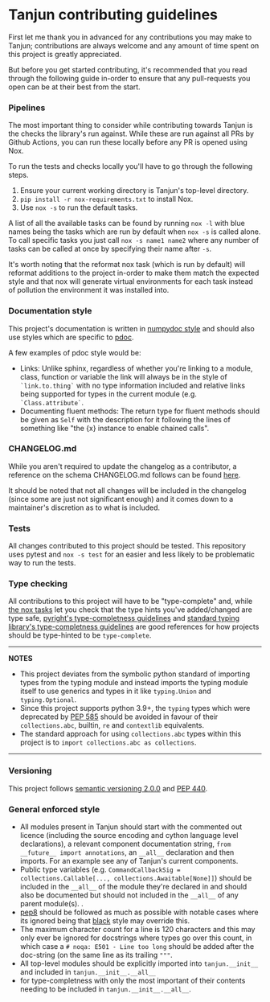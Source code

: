 # Tanjun contributing guidelines

First let me thank you in advanced for any contributions you may make to Tanjun; contributions are always welcome
and any amount of time spent on this project is greatly appreciated.

But before you get started contributing, it's recommended that you read through the following guide in-order to
ensure that any pull-requests you open can be at their best from the start.

### Pipelines

The most important thing to consider while contributing towards Tanjun is the checks the library's run against.
While these are run against all PRs by Github Actions, you can run these locally before any PR is opened using Nox.

To run the tests and checks locally you'll have to go through the following steps.

1. Ensure your current working directory is Tanjun's top-level directory.
2. `pip install -r nox-requirements.txt` to install Nox.
3. Use `nox -s` to run the default tasks.

A list of all the available tasks can be found by running `nox -l` with blue names being the tasks which are run
by default when `nox -s` is called alone. To call specific tasks you just call `nox -s name1 name2` where any number
of tasks can be called at once by specifying their name after `-s`.

It's worth noting that the reformat nox task (which is run by default) will reformat additions to the project
in-order to make them match  the expected style and that nox will generate virtual environments for each task
instead of pollution the environment it was installed into.

### Documentation style

This project's documentation is written in [numpydoc style](https://numpydoc.readthedocs.io/en/latest/format.html)
and should also use styles which are specific to [pdoc](https://pdoc.dev/docs/pdoc.html).

A few examples of pdoc style would be:

* Links: Unlike sphinx, regardless of whether you're linking to a module, class, function or variable the link will
  always be in the style of `` `link.to.thing` `` with no type information included and relative links being supported
  for types in the current module (e.g. `` `Class.attribute` ``.
* Documenting fluent methods: The return type for fluent methods should be given as `Self` with the description for it
  following the lines of something like "the {x} instance to enable chained calls".

### CHANGELOG.md
 
While you aren't required to update the changelog as a contributor, a reference on the schema CHANGELOG.md follows
can be found [here](https://keepachangelog.com/en/1.0.0/).

It should be noted that not all changes will be included in the changelog (since some are just not significant enough)
and it comes down to a maintainer's discretion as to what is included. 

### Tests

All changes contributed to this project should be tested. This repository uses pytest and `nox -s test` for an easier and
less likely to be problematic way to run the tests.

### Type checking

All contributions to this project will have to be "type-complete" and, while [the nox tasks](###Pipelines) let you check
that the type hints you've added/changed are type safe,
[pyright's type-completness guidelines](https://github.com/microsoft/pyright/blob/main/docs/typed-libraries.md) and
[standard typing library's type-completness guidelines](https://github.com/python/typing/blob/master/docs/libraries.md) are
good references for how projects should be type-hinted to be `type-complete`.

---
**NOTES**

* This project deviates from the symbolic python standard of importing types from the typing module and instead
  imports the typing module itself to use generics and types in it like `typing.Union` and `typing.Optional`.
* Since this project supports python 3.9+, the `typing` types which were deprecated by
  [PEP 585](https://www.python.org/dev/peps/pep-0585/) should be avoided in favour of their `collections.abc`,
  builtin, `re` and `contextlib` equivalents.
* The standard approach for using `collections.abc` types within this project is to `import collections.abc as collections`.
---

### Versioning

This project follows [semantic versioning 2.0.0](https://semver.org/) and [PEP 440](https://www.python.org/dev/peps/pep-0440/).

### General enforced style

* All modules present in Tanjun should start with the commented out licence (including the source encoding and cython
  language level declarations), a relevant component documentation string, `from __future__ import annotations`, an
 `__all__` declaration and then imports. For an example see any of Tanjun's current components.
* Public type variables (e.g. `CommandCallbackSig = collections.Callable[..., collections.Awaitable[None]]`) should be
  included in the `__all__` of the module they're declared in and should also be documented but
  should not included in the `__all__` of any parent module(s).
  .
* [pep8](https://www.python.org/dev/peps/pep-0008/) should be followed as much as possible with notable cases where its
  ignored being that [black](https://github.com/psf/black) style may override this.
* The maximum character count for a line is 120 characters and this may only ever be ignored for docstrings where types
  go over this count, in which case a `# noqa: E501 - Line too long` should be added after the doc-string (on the same
  line as its trailing `"""`.
* All top-level modules should be explicitly imported into `tanjun.__init__` and included in `tanjun.__init__.__all__`
* for type-completness with only the most important of their contents needing to be included in `tanjun.__init__.__all__`.


